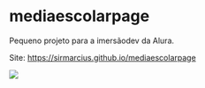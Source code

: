 # mediaescolarpage

Pequeno projeto para a imersãodev da Alura. 

Site: https://sirmarcius.github.io/mediaescolarpage

<img src="https://i.imgur.com/PGyzyLn.png" />
